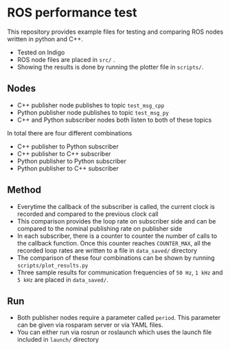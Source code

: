 # ROS performance test 
This repository provides example files for testing and comparing ROS nodes written in python and C++.

- Tested on Indigo
- ROS node files are placed in `src/` .
- Showing the results is done by running the plotter file in `scripts/`.

## Nodes
- C++ publisher node publishes to topic ``test_msg_cpp``
- Python publisher node publishes to topic ``test_msg_py``
- C++ and Python subscriber nodes both listen to both of these topics


In total there are four different combinations
- C++ publisher to Python subscriber
- C++ publisher to C++ subscriber
- Python publisher to Python subscriber
- Python publisher to C++ subscriber


## Method
- Everytime the callback of the subscriber is called, the current clock is recorded and compared to the previous clock call
- This comparison provides the loop rate on subscriber side and can be compared to the nominal publishing rate on publisher side
- In each subscriber, there is a counter to counter the number of calls to the callback function. Once this counter reaches `COUNTER_MAX`, all the recorded loop rates are written to a file in `data_saved/` directory
- The comparison of these four combinations can be shown by running `scripts/plot_results.py`
- Three sample results for communication frequencies of `50 Hz`, `1 kHz` and `5 kHz` are placed in `data_saved/`.

## Run
- Both publisher nodes require a parameter called ``period``. This parameter can be given via rosparam server or via YAML files.
- You can either run via rosrun or roslaunch which uses the launch file included in `launch/` directory
